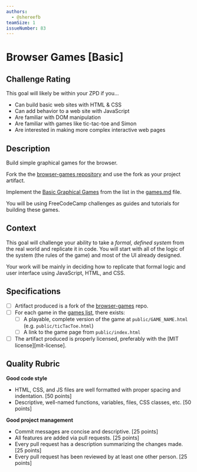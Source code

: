 ```yaml
---
authors:
  - @shereefb
teamSize: 1
issueNumber: 83
---
```


# Browser Games [Basic]

## Challenge Rating

This goal will likely be within your ZPD if you...

- Can build basic web sites with HTML & CSS
- Can add behavior to a web site with JavaScript
- Are familiar with DOM manipulation
- Are familiar with games like tic-tac-toe and Simon
- Are interested in making more complex interactive web pages

## Description

Build simple graphical games for the browser.

Fork the the [browser-games repository][browser-games] and use the fork as your project artifact.

Implement the [Basic Graphical Games][basic-games] from the list in the [games.md][games-list] file.

You will be using FreeCodeCamp challenges as guides and tutorials for building these games.

## Context

This goal will challenge your ability to take a _formal, defined system_ from the real world and replicate it in code. You will start with all of the logic of the system (the rules of the game) and most of the UI already designed.

Your work will be mainly in deciding how to replicate that formal logic and user interface using JavaScript, HTML, and CSS.

## Specifications

- [ ] Artifact produced is a fork of the [browser-games][browser-games] repo.
- [ ] For each game in the [games list][games-list], there exists:
  - [ ] A playable, complete version of the game at `public/GAME_NAME.html` (e.g. `public/ticTacToe.html`)
  - [ ] A link to the game page from `public/index.html`
- [ ] The artifact produced is properly licensed, preferably with the [MIT license][mit-license].

## Quality Rubric

**Good code style**
- HTML, CSS, and JS files are well formatted with proper spacing and indentation. [50 points]
- Descriptive, well-named functions, variables, files, CSS classes, etc. [50 points]

**Good project management**
- Commit messages are concise and descriptive. [25 points]
- All features are added via pull requests. [25 points]
- Every pull request has a description summarizing the changes made. [25 points]
- Every pull request has been reviewed by at least one other person. [25 points]

[browser-games]: https://github.com/GuildCrafts/browser-games
[games-list]: https://github.com/GuildCrafts/browser-games/blob/master/games.md
[basic-games]: https://github.com/GuildCrafts/browser-games/blob/master/games.md#basic-graphical-games
